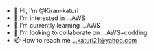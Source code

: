 - 👋 Hi, I’m @Kiran-katuri
- 👀 I’m interested in ...AWS
- 🌱 I’m currently learning ...AWS
- 💞️ I’m looking to collaborate on ...AWS+codding
- 📫 How to reach me ...katuri21@yahoo.com

<!---
Kiran-katuri/Kiran-katuri is a ✨ special ✨ repository because its `README.md` (this file) appears on your GitHub profile.
You can click the Preview link to take a look at your changes.
--->
